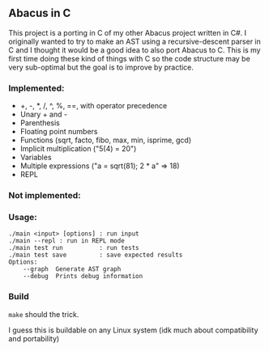 ## Abacus in C
This project is a porting in C of my other Abacus project written in C#.
I originally wanted to try to make an AST using a recursive-descent parser in C and I thought it would be a good idea to also port Abacus to C.
This is my first time doing these kind of things with C so the code structure may be very sub-optimal but the goal is to improve by practice.

### Implemented:
- +, -, *, /, ^, %, ==, with operator precedence
- Unary + and -
- Parenthesis
- Floating point numbers
- Functions (sqrt, facto, fibo, max, min, isprime, gcd)
- Implicit multiplication ("5(4) = 20")
- Variables
- Multiple expressions ("a = sqrt(81); 2 * a" => 18)
- REPL

### Not implemented:

### Usage:
```
./main <input> [options] : run input
./main --repl : run in REPL mode
./main test run          : run tests
./main test save         : save expected results
Options:
    --graph  Generate AST graph
    --debug  Prints debug information
```

### Build
`make` should the trick.

I guess this is buildable on any Linux system (idk much about compatibility and portability)
